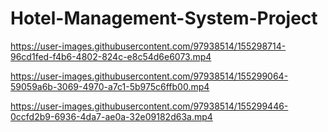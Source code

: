 # Hotel-Management-System-Project

https://user-images.githubusercontent.com/97938514/155298714-96cd1fed-f4b6-4802-824c-e8c54d6e6073.mp4

https://user-images.githubusercontent.com/97938514/155299064-59059a6b-3069-4970-a7c1-5b975c6ffb00.mp4

https://user-images.githubusercontent.com/97938514/155299446-0ccfd2b9-6936-4da7-ae0a-32e09182d63a.mp4
